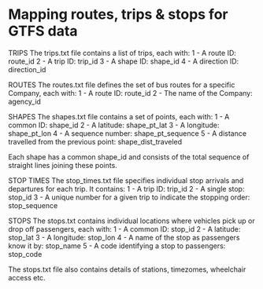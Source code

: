 # Mapping routes, trips & stops for GTFS data

TRIPS
The trips.txt file contains a list of trips, each with:
1 - A route ID: route_id
2 - A trip ID: trip_id
3 - A shape ID: shape_id
4 - A direction ID: direction_id

ROUTES
The routes.txt file defines the set of bus routes for a specific Company, each with:
1 - A route ID: route_id
2 - The name of the Company: agency_id

SHAPES
The shapes.txt file contains a set of points, each with:
1 - A common ID: shape_id
2 - A latitude: shape_pt_lat
3 - A longitude: shape_pt_lon
4 - A sequence number: shape_pt_sequence
5 - A distance travelled from the previous point: shape_dist_traveled

Each shape has a common shape_id and consists of the total sequence of straight lines joining these points.

STOP TIMES
The stop_times.txt file specifies individual stop arrivals and departures for each trip. It contains:
1 - A trip ID: trip_id
2 - A single stop: stop_id
3 - A unique number for a given trip to indicate the stopping order: stop_sequence

STOPS
The stops.txt contains individual locations where vehicles pick up or drop off passengers, each with:
1 - A common ID: stop_id
2 - A latitude: stop_lat
3 - A longitude: stop_lon
4 - A name of the stop as passengers know it by: stop_name
5 - A code identifying a stop to passengers: stop_code

The stops.txt file also contains details of stations, timezomes, wheelchair access etc.
